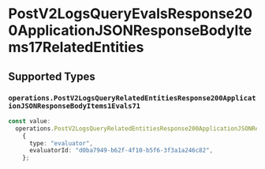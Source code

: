 # PostV2LogsQueryEvalsResponse200ApplicationJSONResponseBodyItems17RelatedEntities


## Supported Types

### `operations.PostV2LogsQueryRelatedEntitiesResponse200ApplicationJSONResponseBodyItems1Evals71`

```typescript
const value:
  operations.PostV2LogsQueryRelatedEntitiesResponse200ApplicationJSONResponseBodyItems1Evals71 =
    {
      type: "evaluator",
      evaluatorId: "d0ba7949-b62f-4f10-b5f6-3f3a1a246c82",
    };
```

